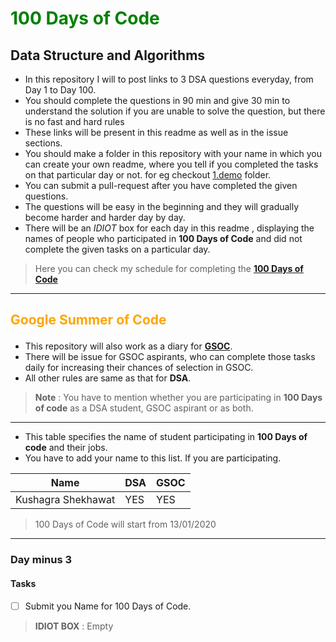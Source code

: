 # <p style="color:green">100 Days of Code</p>

## Data Structure and Algorithms
- In this repository I will to post links to 3 DSA questions everyday, from Day 1 to Day 100.
- You should complete the questions in 90 min and give 30 min to understand the solution if you are unable to solve the question, but there is no fast and hard rules
- These links will be present in this readme as well as in the issue sections.
- You should make a folder in this repository with your name in which you can create your own readme, where you tell if you completed the tasks on that particular day or not. for eg checkout [1.demo](https://github.com/kushagra414/100-Days-of-Code/tree/master/1.demo) folder.
- You can submit a pull-request after you have completed the given questions.
- The questions will be easy in the beginning and they will gradually become harder and harder day by day.
- There will be an *IDIOT* box for each day in this readme , displaying the names of people who participated in **100 Days of Code** and did not complete the given tasks on a particular day.
> Here you can check my schedule for completing the [**100 Days of Code**](https://github.com/kushagra414/100-Days-of-Code/blob/master/KushagraShekhawat/Schedule.md)
---

## <p style="color:orange">Google Summer of Code</p>
- This repository will also work as a diary for [**GSOC**](https://summerofcode.withgoogle.com/about/).
- There will be issue for GSOC aspirants, who can complete those tasks daily for increasing their chances of selection in GSOC.
- All other rules are same as that for **DSA**.

> **Note** : You have to mention whether you are participating in **100 Days of code** as a DSA student, GSOC aspirant or as both.

---

<!--Name of Students-->
- This table specifies the name of student participating in **100 Days of code** and their jobs.<br>
- You have to add your name to this list. If you are participating.<br>

|   Name                         | DSA  |  GSOC  |
| ---                            | ---  | ---    |
| Kushagra Shekhawat             |YES   |YES     |
> 100 Days of Code will start from 13/01/2020

---

### **Day minus 3**
#### Tasks
- [ ] Submit you Name for 100 Days of Code. 
> **IDIOT BOX** : Empty